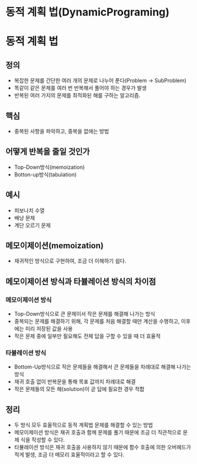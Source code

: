 # 동적 계획 법(DynamicPrograming)

# 동적 계획 법

## 정의

- 복잡한 문제를 간단한 여러 개의 문제로 나누어 푼다(Problem → SubProblem)
- 똑같이 같은 문제를 여러 번 반복해서 풀어야 하는 경우가 발생
- 반복된 여러 가지의 문제를 최적화된 해를 구하는 알고리즘.

## 핵심

- 중복된 사항을 파악하고, 중복을 없애는 방법

## 어떻게 반복을 줄일 것인가

- Top-Down방식(memoization)
- Botton-up방식(tabulation)

## 예시

- 피보나치 수열
- 배낭 문제
- 계단 오르기 문제

## 메모이제이션(memoization)

- 재귀적인 방식으로 구현하여, 조금 더 이해하기 쉽다.

## 메모이제이션 방식과 타뷸레이션 방식의 차이점

### 메모이제이션 방식

- Top-Down방식으로 큰 문제이서 작은 문제를 해결해 나가는 방식
- 중복되는 문제를 해결하기 위해, 각 문제를 처음 해결할 때만 계산을 수행하고, 이후에는 미리 저장된 값을 사용
- 작은 문제 중에 일부만 필요해도 전체 답을 구할 수 있을 때 더 효율적

### 타뷸레이션 방식

- Bottom-Up방식으로 작은 문제들을 해결해서 큰 문제들을 차례대로 해결해 나가는 방식
- 재귀 호출 없이 반복문을 통해 목표 값까지 차례대로 해결
- 작은 문제들의 모든 해(solution)이 곧 답에 필요한 경우 적합

## 정리

- 두 방식 모두 효울적으로 동적 계획법 문제를 해결할 수 있는 방법
- 메모이제이션 방식은 재귀 호출과 함께 문제를 풀기 때문에 조금 더 직관적으로 문제 식을 작성할 수 있다.
- 타뷸레이션 방식은 재귀 호출을 사용하지 않기 때문에 함수 호출에 의한 오버헤드가 적게 발생, 조금 더 메모리 효울적이라고 할 수 있다.